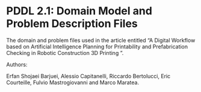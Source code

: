 # PDDL 2.1: Domain Model and Problem Description Files
The domain and problem files used in the article entitled “A Digital Workflow based on Artificial Intelligence Planning for Printability and Prefabrication Checking in Robotic Construction 3D Printing ”.

Authors:

Erfan Shojaei Barjuei, Alessio Capitanelli, Riccardo Bertolucci, Eric Courteille, Fulvio Mastrogiovanni and Marco Maratea.
